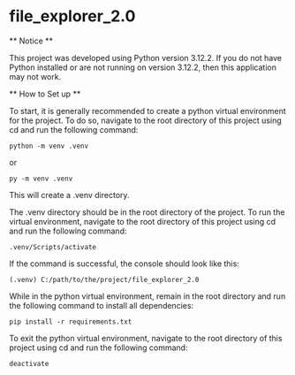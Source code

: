 # file_explorer_2.0

** Notice **

This project was developed using Python version 3.12.2. If you do not have Python installed or are not running on version 3.12.2, then this application may not work.

** How to Set up **

To start, it is generally recommended to create a python virtual environment for the project. To do so, navigate to the root directory of this project using cd and run the following command:
```
python -m venv .venv
```
or 
```
py -m venv .venv
```

This will create a .venv directory.

The .venv directory should be in the root directory of the project. To run the virtual environment, navigate to the root directory of this project using cd and run the following command:
```
.venv/Scripts/activate
```

If the command is successful, the console should look like this:
```
(.venv) C:/path/to/the/project/file_explorer_2.0
```

While in the python virtual environment, remain in the root directory and run the following command to install all dependencies:
```
pip install -r requirements.txt
```

To exit the python virtual environment, navigate to the root directory of this project using cd and run the following command:
```
deactivate
```
